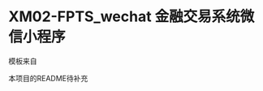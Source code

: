 # XM02-FPTS_wechat 金融交易系统微信小程序

模板来自

[RebeccaHanjw]: https://github.com/RebeccaHanjw/weapp-wechat-zhihu	"RebeccaHanjw/weapp-wechat-zhihu: 微信中的知乎--微信小程序 demo // Zhihu in Wechat"

本项目的README待补充